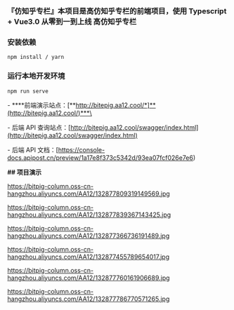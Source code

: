 ### 『仿知乎专栏』本项目是高仿知乎专栏的前端项目，使用 Typescript + Vue3.0 从零到一到上线 高仿知乎专栏

### 安装依赖

```
npm install / yarn
```

### 运行本地开发环境

```
npm run serve
```

\- ***\*前端演示站点：[**http://bitepig.aa12.cool/*]**(http://bitepig.aa12.cool/)***\

\- 后端 API 查询站点：[http://bitepig.aa12.cool/swagger/index.html](http://bitepig.aa12.cool/swagger/index.html)

\- 后端 API 文档：[https://console-docs.apipost.cn/preview/1a17e8f373c5342d/93ea07fcf026e7e6)

**## 项目演示**

https://bitpig-column.oss-cn-hangzhou.aliyuncs.com/AA12/132877809319149569.jpg

https://bitpig-column.oss-cn-hangzhou.aliyuncs.com/AA12/132877839367143425.jpg

https://bitpig-column.oss-cn-hangzhou.aliyuncs.com/AA12/132877366736191489.jpg

https://bitpig-column.oss-cn-hangzhou.aliyuncs.com/AA12/132877455789654017.jpg

https://bitpig-column.oss-cn-hangzhou.aliyuncs.com/AA12/132877760161906689.jpg

https://bitpig-column.oss-cn-hangzhou.aliyuncs.com/AA12/132877786770571265.jpg


